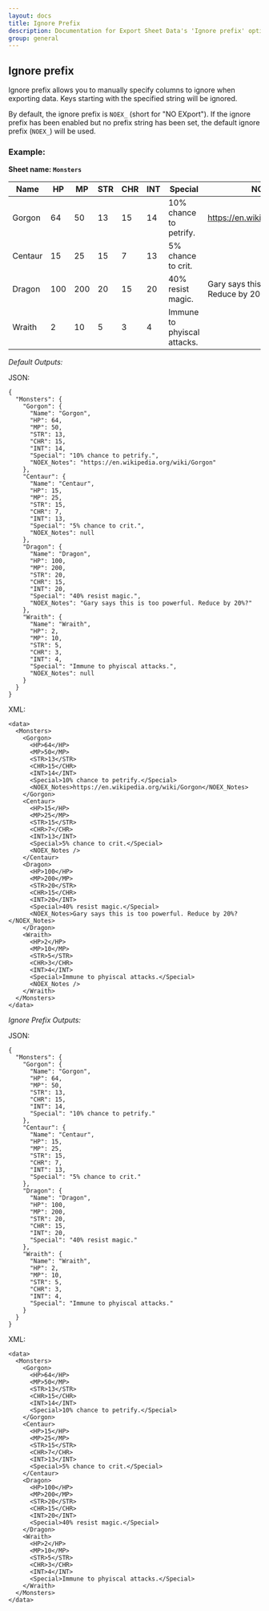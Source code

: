 ```yaml
---
layout: docs
title: Ignore Prefix
description: Documentation for Export Sheet Data's 'Ignore prefix' option.
group: general
---
```


Ignore prefix
-------------
Ignore prefix allows you to manually specify columns to ignore when exporting data. Keys starting with the specified string will be ignored.

By default, the ignore prefix is `NOEX_` (short for "NO EXport"). If the ignore prefix has been enabled but no prefix string has been set, the default ignore prefix (`NOEX_`) will be used.

### Example: ###

**Sheet name: `Monsters`**

Name | HP | MP | STR | CHR | INT | Special | NOEX_Notes
---- | -- | -- | --- | --- | --- | ------- | ----------
Gorgon |	64	| 50	| 13	| 15	| 14	| 10% chance to petrify. | https://en.wikipedia.org/wiki/Gorgon
Centaur |	15	| 25	| 15	| 7	| 13	| 5% chance to crit.	
Dragon	| 100	| 200	| 20	| 15	| 20	| 40% resist magic.	| Gary says this is too powerful. Reduce by 20%?
Wraith	| 2	| 10 |	5 |	3	| 4	| Immune to phyiscal attacks.	

*Default Outputs:*

JSON:
```
{
  "Monsters": {
    "Gorgon": {
      "Name": "Gorgon",
      "HP": 64,
      "MP": 50,
      "STR": 13,
      "CHR": 15,
      "INT": 14,
      "Special": "10% chance to petrify.",
      "NOEX_Notes": "https://en.wikipedia.org/wiki/Gorgon"
    },
    "Centaur": {
      "Name": "Centaur",
      "HP": 15,
      "MP": 25,
      "STR": 15,
      "CHR": 7,
      "INT": 13,
      "Special": "5% chance to crit.",
      "NOEX_Notes": null
    },
    "Dragon": {
      "Name": "Dragon",
      "HP": 100,
      "MP": 200,
      "STR": 20,
      "CHR": 15,
      "INT": 20,
      "Special": "40% resist magic.",
      "NOEX_Notes": "Gary says this is too powerful. Reduce by 20%?"
    },
    "Wraith": {
      "Name": "Wraith",
      "HP": 2,
      "MP": 10,
      "STR": 5,
      "CHR": 3,
      "INT": 4,
      "Special": "Immune to phyiscal attacks.",
      "NOEX_Notes": null
    }
  }
}
```

XML:
```
<data>
  <Monsters>
    <Gorgon>
      <HP>64</HP>
      <MP>50</MP>
      <STR>13</STR>
      <CHR>15</CHR>
      <INT>14</INT>
      <Special>10% chance to petrify.</Special>
      <NOEX_Notes>https://en.wikipedia.org/wiki/Gorgon</NOEX_Notes>
    </Gorgon>
    <Centaur>
      <HP>15</HP>
      <MP>25</MP>
      <STR>15</STR>
      <CHR>7</CHR>
      <INT>13</INT>
      <Special>5% chance to crit.</Special>
      <NOEX_Notes />
    </Centaur>
    <Dragon>
      <HP>100</HP>
      <MP>200</MP>
      <STR>20</STR>
      <CHR>15</CHR>
      <INT>20</INT>
      <Special>40% resist magic.</Special>
      <NOEX_Notes>Gary says this is too powerful. Reduce by 20%?</NOEX_Notes>
    </Dragon>
    <Wraith>
      <HP>2</HP>
      <MP>10</MP>
      <STR>5</STR>
      <CHR>3</CHR>
      <INT>4</INT>
      <Special>Immune to phyiscal attacks.</Special>
      <NOEX_Notes />
    </Wraith>
  </Monsters>
</data>

```

*Ignore Prefix Outputs:*

JSON:
```
{
  "Monsters": {
    "Gorgon": {
      "Name": "Gorgon",
      "HP": 64,
      "MP": 50,
      "STR": 13,
      "CHR": 15,
      "INT": 14,
      "Special": "10% chance to petrify."
    },
    "Centaur": {
      "Name": "Centaur",
      "HP": 15,
      "MP": 25,
      "STR": 15,
      "CHR": 7,
      "INT": 13,
      "Special": "5% chance to crit."
    },
    "Dragon": {
      "Name": "Dragon",
      "HP": 100,
      "MP": 200,
      "STR": 20,
      "CHR": 15,
      "INT": 20,
      "Special": "40% resist magic."
    },
    "Wraith": {
      "Name": "Wraith",
      "HP": 2,
      "MP": 10,
      "STR": 5,
      "CHR": 3,
      "INT": 4,
      "Special": "Immune to phyiscal attacks."
    }
  }
}
```

XML:
```
<data>
  <Monsters>
    <Gorgon>
      <HP>64</HP>
      <MP>50</MP>
      <STR>13</STR>
      <CHR>15</CHR>
      <INT>14</INT>
      <Special>10% chance to petrify.</Special>
    </Gorgon>
    <Centaur>
      <HP>15</HP>
      <MP>25</MP>
      <STR>15</STR>
      <CHR>7</CHR>
      <INT>13</INT>
      <Special>5% chance to crit.</Special>
    </Centaur>
    <Dragon>
      <HP>100</HP>
      <MP>200</MP>
      <STR>20</STR>
      <CHR>15</CHR>
      <INT>20</INT>
      <Special>40% resist magic.</Special>
    </Dragon>
    <Wraith>
      <HP>2</HP>
      <MP>10</MP>
      <STR>5</STR>
      <CHR>3</CHR>
      <INT>4</INT>
      <Special>Immune to phyiscal attacks.</Special>
    </Wraith>
  </Monsters>
</data>
```
